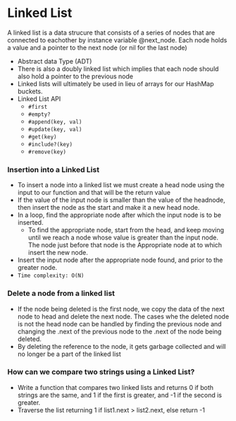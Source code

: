 # Linked List
A linked list is a data strucure that consists of a series of nodes that are connected to eachother by instance variable @next_node. Each node holds a value and a pointer to the next node (or nil for the last node)
* Abstract data Type (ADT)
* There is also a doubly linked list which implies that each node should also hold a pointer to the previous node
* Linked lists will ultimately be used in lieu of arrays for our HashMap buckets.
* Linked List API
  * `#first`
  * `#empty?`
  * `#append(key, val)`
  * `#update(key, val)`
  * `#get(key)`
  * `#include?(key)`
  * `#remove(key)`

### Insertion into a Linked List
  * To insert a node into a linked list we must create a head node using the input to our function and that will be the return value
  * If the value of the input node is smaller than the value of the headnode, then insert the node as the start and make it a new head node.
  * In a loop, find the appropriate node after which the input node is to be inserted.
    * To find the appropriate node, start from the head, and keep moving until we reach a node whose value is greater than the input node. The node just before that node is the Appropriate node at to which insert the new node.
  * Insert the input node after the appropriate node found, and prior to the greater node.
  * `Time complexity: O(N)`

### Delete a node from a linked list
  * If the node being deleted is the first node, we copy the data of the next node to head and delete the next node. The cases whe the deleted node is not the head node can be handled by finding the previous node and changing the .next of the previous node to the .next of the node being deleted.
  * By deleting the reference to the node, it gets garbage collected and will no longer be a part of the linked list

### How can we compare two strings using a Linked List?
  * Write a function that compares two linked lists and returns 0 if both strings are the same, and 1 if the first is greater, and -1 if the second is greater.
  * Traverse the list returning 1 if list1.next > list2.next, else return -1
  